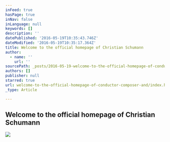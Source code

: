 ```yaml
---
inFeed: true
hasPage: true
inNav: false
inLanguage: null
keywords: []
description: ''
datePublished: '2016-05-19T10:35:43.746Z'
dateModified: '2016-05-19T10:35:17.364Z'
title: Welcome to the official homepage of Christian Schumann
author:
  - name: ''
    url: ''
sourcePath: _posts/2016-05-19-welcome-to-the-official-homepage-of-conductor-composer-and.md
authors: []
publisher: null
starred: true
url: welcome-to-the-official-homepage-of-conductor-composer-and/index.html
_type: Article

---
```

## Welcome to the official homepage of Christian Schumann
![](https://the-grid-user-content.s3-us-west-2.amazonaws.com/f020412c-1549-49a4-a1e2-3e95e60b6927.jpg)